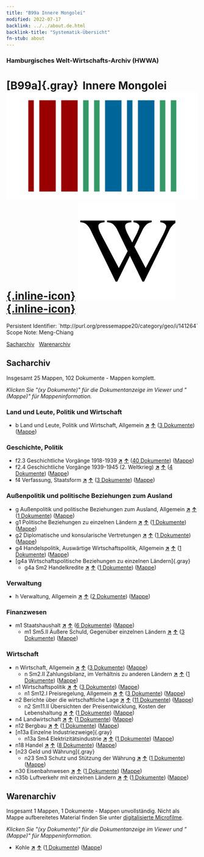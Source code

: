 ```yaml
---
title: "B99a Innere Mongolei"
modified: 2022-07-17
backlink: ../../about.de.html
backlink-title: "Systematik-Übersicht"
fn-stub: about
---
```


### Hamburgisches Welt-Wirtschafts-Archiv (HWWA)

# [B99a]{.gray}&#8201; Innere Mongolei &#160; [![Wikidata](/images/Wikidata-logo.svg "Wikidata"){.inline-icon}](http://www.wikidata.org/entity/Q41079) [![Wikipedia](/images/Wikipedia-W.svg "Wikipedia"){.inline-icon}](https://de.wikipedia.org/wiki/Innere_Mongolei)

<div class="hint">Persistent Identifier: `http://purl.org/pressemappe20/category/geo/i/141264`</div>

<div class="hint">
Scope Note: Meng-Chiang
</div>


[Sacharchiv](#sacharchiv) &#160; [Warenarchiv](#warenarchiv)





## Sacharchiv






Insgesamt 25 Mappen, 102 Dokumente - Mappen komplett.

_Klicken Sie "(xy Dokumente)" für die Dokumentanzeige im Viewer und "(Mappe)" für Mappeninformation._




### Land und Leute, Politik und Wirtschaft

- b Land und Leute, Politik und Wirtschaft, Allgemein [**&nearr;**](../../../subject/i/144196/about.de.html "Land und Leute, Politik und Wirtschaft, Allgemein (in der ganzen Welt)") [**&uarr;**](../../../subject/about.de.html#b "Sachsystematik") (<a href="https://pm20.zbw.eu/iiifview/folder/sh/141264,144196" title="über: Innere Mongolei : Land und Leute, Politik und Wirtschaft, Allgemein" target="_blank">3 Dokumente</a>) ([Mappe](../../../../folder/sh/1412xx/141264/1441xx/144196/about.de.html))

### Geschichte, Politik

- f2.3 Geschichtliche Vorgänge 1918-1939 [**&nearr;**](../../../subject/i/181391/about.de.html "Geschichtliche Vorgänge 1918-1939 (in der ganzen Welt)") [**&uarr;**](../../../subject/about.de.html#f2.3 "Sachsystematik") (<a href="https://pm20.zbw.eu/iiifview/folder/sh/141264,181391" title="über: Innere Mongolei : Geschichtliche Vorgänge 1918-1939" target="_blank">40 Dokumente</a>) ([Mappe](../../../../folder/sh/1412xx/141264/1813xx/181391/about.de.html))
- f2.4 Geschichtliche Vorgänge 1939-1945 (2. Weltkrieg) [**&nearr;**](../../../subject/i/181361/about.de.html "Geschichtliche Vorgänge 1939-1945 (2. Weltkrieg) (in der ganzen Welt)") [**&uarr;**](../../../subject/about.de.html#f2.4 "Sachsystematik") (<a href="https://pm20.zbw.eu/iiifview/folder/sh/141264,181361" title="über: Innere Mongolei : Geschichtliche Vorgänge 1939-1945 (2. Weltkrieg)" target="_blank">4 Dokumente</a>) ([Mappe](../../../../folder/sh/1412xx/141264/1813xx/181361/about.de.html))
- f4 Verfassung, Staatsform [**&nearr;**](../../../subject/i/144355/about.de.html "Verfassung, Staatsform (in der ganzen Welt)") [**&uarr;**](../../../subject/about.de.html#f4 "Sachsystematik") (<a href="https://pm20.zbw.eu/iiifview/folder/sh/141264,144355" title="über: Innere Mongolei : Verfassung, Staatsform" target="_blank">3 Dokumente</a>) ([Mappe](../../../../folder/sh/1412xx/141264/1443xx/144355/about.de.html))

### Außenpolitik und politische Beziehungen zum Ausland

- g Außenpolitik und politische Beziehungen zum Ausland, Allgemein [**&nearr;**](../../../subject/i/144451/about.de.html "Außenpolitik und politische Beziehungen zum Ausland, Allgemein (in der ganzen Welt)") [**&uarr;**](../../../subject/about.de.html#g "Sachsystematik") (<a href="https://pm20.zbw.eu/iiifview/folder/sh/141264,144451" title="über: Innere Mongolei : Außenpolitik und politische Beziehungen zum Ausland, Allgemein" target="_blank">1 Dokumente</a>) ([Mappe](../../../../folder/sh/1412xx/141264/1444xx/144451/about.de.html))
- g1 Politische Beziehungen zu einzelnen Ländern [**&nearr;**](../../../subject/i/144452/about.de.html "Politische Beziehungen zu einzelnen Ländern (in der ganzen Welt)") [**&uarr;**](../../../subject/about.de.html#g1 "Sachsystematik") (<a href="https://pm20.zbw.eu/iiifview/folder/sh/141264,144452" title="über: Innere Mongolei : Politische Beziehungen zu einzelnen Ländern" target="_blank">1 Dokumente</a>) ([Mappe](../../../../folder/sh/1412xx/141264/1444xx/144452/about.de.html))
- g2 Diplomatische und konsularische Vertretungen [**&nearr;**](../../../subject/i/144461/about.de.html "Diplomatische und konsularische Vertretungen (in der ganzen Welt)") [**&uarr;**](../../../subject/about.de.html#g2 "Sachsystematik") (<a href="https://pm20.zbw.eu/iiifview/folder/sh/141264,144461" title="über: Innere Mongolei : Diplomatische und konsularische Vertretungen" target="_blank">1 Dokumente</a>) ([Mappe](../../../../folder/sh/1412xx/141264/1444xx/144461/about.de.html))
- g4 Handelspolitik, Auswärtige Wirtschaftspolitik, Allgemein [**&nearr;**](../../../subject/i/144470/about.de.html "Handelspolitik, Auswärtige Wirtschaftspolitik, Allgemein (in der ganzen Welt)") [**&uarr;**](../../../subject/about.de.html#g4 "Sachsystematik") (<a href="https://pm20.zbw.eu/iiifview/folder/sh/141264,144470" title="über: Innere Mongolei : Handelspolitik, Auswärtige Wirtschaftspolitik, Allgemein" target="_blank">1 Dokumente</a>) ([Mappe](../../../../folder/sh/1412xx/141264/1444xx/144470/about.de.html))
- [g4a Wirtschaftspolitische Beziehungen zu einzelnen Ländern]{.gray}
  - g4a Sm2 Handelkredite [**&nearr;**](../../../subject/i/144533/about.de.html "Handelkredite (in der ganzen Welt)") [**&uarr;**](../../../subject/about.de.html#g4a_Sm2 "Sachsystematik") (<a href="https://pm20.zbw.eu/iiifview/folder/sh/141264,144533" title="über: Innere Mongolei : Handelkredite" target="_blank">1 Dokumente</a>) ([Mappe](../../../../folder/sh/1412xx/141264/1445xx/144533/about.de.html))

### Verwaltung

- h Verwaltung, Allgemein [**&nearr;**](../../../subject/i/144659/about.de.html "Verwaltung, Allgemein (in der ganzen Welt)") [**&uarr;**](../../../subject/about.de.html#h "Sachsystematik") (<a href="https://pm20.zbw.eu/iiifview/folder/sh/141264,144659" title="über: Innere Mongolei : Verwaltung, Allgemein" target="_blank">2 Dokumente</a>) ([Mappe](../../../../folder/sh/1412xx/141264/1446xx/144659/about.de.html))

### Finanzwesen

- m1 Staatshaushalt [**&nearr;**](../../../subject/i/144810/about.de.html "Staatshaushalt (in der ganzen Welt)") [**&uarr;**](../../../subject/about.de.html#m1 "Sachsystematik") (<a href="https://pm20.zbw.eu/iiifview/folder/sh/141264,144810" title="über: Innere Mongolei : Staatshaushalt" target="_blank">6 Dokumente</a>) ([Mappe](../../../../folder/sh/1412xx/141264/1448xx/144810/about.de.html))
  - m1 Sm5.II Äußere Schuld, Gegenüber einzelnen Ländern [**&nearr;**](../../../subject/i/144819/about.de.html "Äußere Schuld, Gegenüber einzelnen Ländern (in der ganzen Welt)") [**&uarr;**](../../../subject/about.de.html#m1_Sm5.II "Sachsystematik") (<a href="https://pm20.zbw.eu/iiifview/folder/sh/141264,144819" title="über: Innere Mongolei : Äußere Schuld, Gegenüber einzelnen Ländern" target="_blank">3 Dokumente</a>) ([Mappe](../../../../folder/sh/1412xx/141264/1448xx/144819/about.de.html))

### Wirtschaft

- n Wirtschaft, Allgemein [**&nearr;**](../../../subject/i/144930/about.de.html "Wirtschaft, Allgemein (in der ganzen Welt)") [**&uarr;**](../../../subject/about.de.html#n "Sachsystematik") (<a href="https://pm20.zbw.eu/iiifview/folder/sh/141264,144930" title="über: Innere Mongolei : Wirtschaft, Allgemein" target="_blank">3 Dokumente</a>) ([Mappe](../../../../folder/sh/1412xx/141264/1449xx/144930/about.de.html))
  - n Sm2.II Zahlungsbilanz, im Verhältnis zu anderen Ländern [**&nearr;**](../../../subject/i/145777/about.de.html "Zahlungsbilanz, im Verhältnis zu anderen Ländern (in der ganzen Welt)") [**&uarr;**](../../../subject/about.de.html#n_Sm2.II "Sachsystematik") (<a href="https://pm20.zbw.eu/iiifview/folder/sh/141264,145777" title="über: Innere Mongolei : Zahlungsbilanz, im Verhältnis zu anderen Ländern" target="_blank">1 Dokumente</a>) ([Mappe](../../../../folder/sh/1412xx/141264/1457xx/145777/about.de.html))
- n1 Wirtschaftspolitik [**&nearr;**](../../../subject/i/144931/about.de.html "Wirtschaftspolitik (in der ganzen Welt)") [**&uarr;**](../../../subject/about.de.html#n1 "Sachsystematik") (<a href="https://pm20.zbw.eu/iiifview/folder/sh/141264,144931" title="über: Innere Mongolei : Wirtschaftspolitik" target="_blank">3 Dokumente</a>) ([Mappe](../../../../folder/sh/1412xx/141264/1449xx/144931/about.de.html))
  - n1 Sm12.I Preisregelung, Allgemein [**&nearr;**](../../../subject/i/144942/about.de.html "Preisregelung, Allgemein (in der ganzen Welt)") [**&uarr;**](../../../subject/about.de.html#n1_Sm12.I "Sachsystematik") (<a href="https://pm20.zbw.eu/iiifview/folder/sh/141264,144942" title="über: Innere Mongolei : Preisregelung, Allgemein" target="_blank">3 Dokumente</a>) ([Mappe](../../../../folder/sh/1412xx/141264/1449xx/144942/about.de.html))
- n2 Berichte über die wirtschaftliche Lage [**&nearr;**](../../../subject/i/144972/about.de.html "Berichte über die wirtschaftliche Lage (in der ganzen Welt)") [**&uarr;**](../../../subject/about.de.html#n2 "Sachsystematik") (<a href="https://pm20.zbw.eu/iiifview/folder/sh/141264,144972" title="über: Innere Mongolei : Berichte über die wirtschaftliche Lage" target="_blank">11 Dokumente</a>) ([Mappe](../../../../folder/sh/1412xx/141264/1449xx/144972/about.de.html))
  - n2 Sm11.II Übersichten der Preisentwicklung, Kosten der Lebenshaltung [**&nearr;**](../../../subject/i/145003/about.de.html "Übersichten der Preisentwicklung, Kosten der Lebenshaltung (in der ganzen Welt)") [**&uarr;**](../../../subject/about.de.html#n2_Sm11.II "Sachsystematik") (<a href="https://pm20.zbw.eu/iiifview/folder/sh/141264,145003" title="über: Innere Mongolei : Übersichten der Preisentwicklung, Kosten der Lebenshaltung" target="_blank">1 Dokumente</a>) ([Mappe](../../../../folder/sh/1412xx/141264/1450xx/145003/about.de.html))
- n4 Landwirtschaft [**&nearr;**](../../../subject/i/145048/about.de.html "Landwirtschaft (in der ganzen Welt)") [**&uarr;**](../../../subject/about.de.html#n4 "Sachsystematik") (<a href="https://pm20.zbw.eu/iiifview/folder/sh/141264,145048" title="über: Innere Mongolei : Landwirtschaft" target="_blank">1 Dokumente</a>) ([Mappe](../../../../folder/sh/1412xx/141264/1450xx/145048/about.de.html))
- n12 Bergbau [**&nearr;**](../../../subject/i/145083/about.de.html "Bergbau (in der ganzen Welt)") [**&uarr;**](../../../subject/about.de.html#n12 "Sachsystematik") (<a href="https://pm20.zbw.eu/iiifview/folder/sh/141264,145083" title="über: Innere Mongolei : Bergbau" target="_blank">1 Dokumente</a>) ([Mappe](../../../../folder/sh/1412xx/141264/1450xx/145083/about.de.html))
- [n13a Einzelne Industriezweige]{.gray}
  - n13a Sm4 Elektrizitätsindustrie [**&nearr;**](../../../subject/i/145120/about.de.html "Elektrizitätsindustrie (in der ganzen Welt)") [**&uarr;**](../../../subject/about.de.html#n13a_Sm4 "Sachsystematik") (<a href="https://pm20.zbw.eu/iiifview/folder/sh/141264,145120" title="über: Innere Mongolei : Elektrizitätsindustrie" target="_blank">1 Dokumente</a>) ([Mappe](../../../../folder/sh/1412xx/141264/1451xx/145120/about.de.html))
- n18 Handel [**&nearr;**](../../../subject/i/145262/about.de.html "Handel (in der ganzen Welt)") [**&uarr;**](../../../subject/about.de.html#n18 "Sachsystematik") (<a href="https://pm20.zbw.eu/iiifview/folder/sh/141264,145262" title="über: Innere Mongolei : Handel" target="_blank">8 Dokumente</a>) ([Mappe](../../../../folder/sh/1412xx/141264/1452xx/145262/about.de.html))
- [n23 Geld und Währung]{.gray}
  - n23 Sm3 Schutz und Stützung der Währung [**&nearr;**](../../../subject/i/161805/about.de.html "Schutz und Stützung der Währung (in der ganzen Welt)") [**&uarr;**](../../../subject/about.de.html#n23_Sm3 "Sachsystematik") (<a href="https://pm20.zbw.eu/iiifview/folder/sh/141264,161805" title="über: Innere Mongolei : Schutz und Stützung der Währung" target="_blank">1 Dokumente</a>) ([Mappe](../../../../folder/sh/1412xx/141264/1618xx/161805/about.de.html))
- n30 Eisenbahnwesen [**&nearr;**](../../../subject/i/145531/about.de.html "Eisenbahnwesen (in der ganzen Welt)") [**&uarr;**](../../../subject/about.de.html#n30 "Sachsystematik") (<a href="https://pm20.zbw.eu/iiifview/folder/sh/141264,145531" title="über: Innere Mongolei : Eisenbahnwesen" target="_blank">1 Dokumente</a>) ([Mappe](../../../../folder/sh/1412xx/141264/1455xx/145531/about.de.html))
- n35b Luftverkehr mit einzelnen Ländern [**&nearr;**](../../../subject/i/145706/about.de.html "Luftverkehr mit einzelnen Ländern (in der ganzen Welt)") [**&uarr;**](../../../subject/about.de.html#n35b "Sachsystematik") (<a href="https://pm20.zbw.eu/iiifview/folder/sh/141264,145706" title="über: Innere Mongolei : Luftverkehr mit einzelnen Ländern" target="_blank">1 Dokumente</a>) ([Mappe](../../../../folder/sh/1412xx/141264/1457xx/145706/about.de.html))







## Warenarchiv








Insgesamt 1 Mappen, 1 Dokumente - Mappen unvollständig.
Nicht als Mappe aufbereitetes Material finden Sie unter [digitalisierte Microfilme](/film/h1_wa.de.html).

_Klicken Sie "(xy Dokumente)" für die Dokumentanzeige im Viewer und "(Mappe)" für Mappeninformation._



- Kohle [**&nearr;**](../../../ware/i/143120/about.de.html "Kohle (XXX in der ganzen Welt)") [**&uarr;**](../../../ware/about.de.html#PRB02.01 "Warensystematik") (<a href="https://pm20.zbw.eu/iiifview/folder/wa/143120,141264" title="über: Kohle : Innere Mongolei" target="_blank">1 Dokumente</a>) ([Mappe](../../../../folder/wa/1431xx/143120/1412xx/141264/about.de.html))




